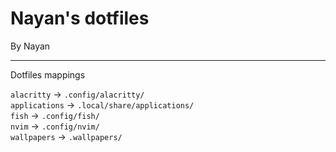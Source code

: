 # Nayan's dotfiles

By Nayan

---

Dotfiles mappings

`alacritty` -> `.config/alacritty/`<br>
`applications` -> `.local/share/applications/`<br>
`fish` -> `.config/fish/`<br>
`nvim` -> `.config/nvim/`<br>
`wallpapers` -> `.wallpapers/`<br>
